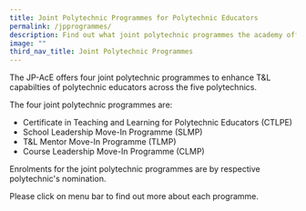 ```yaml
---
title: Joint Polytechnic Programmes for Polytechnic Educators
permalink: /jpprogrammes/
description: Find out what joint polytechnic programmes the academy offers!
image: ""
third_nav_title: Joint Polytechnic Programmes
---
```


The JP-AcE offers four joint polytechnic programmes to enhance T&L capabilties of polytechnic educators across the five polytechnics.

The four joint polytechnic programmes are:
* Certificate in Teaching and Learning for Polytechnic Educators (CTLPE)
* School Leadership Move-In Programme (SLMP)
* T&L Mentor Move-In Programme (TLMP)
* Course Leadership Move-In Programme (CLMP)

Enrolments for the joint polytechnic programmes are by respective polytechnic's nomination.

Please click on menu bar to find out more about each programme.